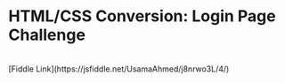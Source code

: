 <h1>HTML/CSS Conversion: Login Page Challenge</h1>
<br>
[Fiddle Link](https://jsfiddle.net/UsamaAhmed/j8nrwo3L/4/)
